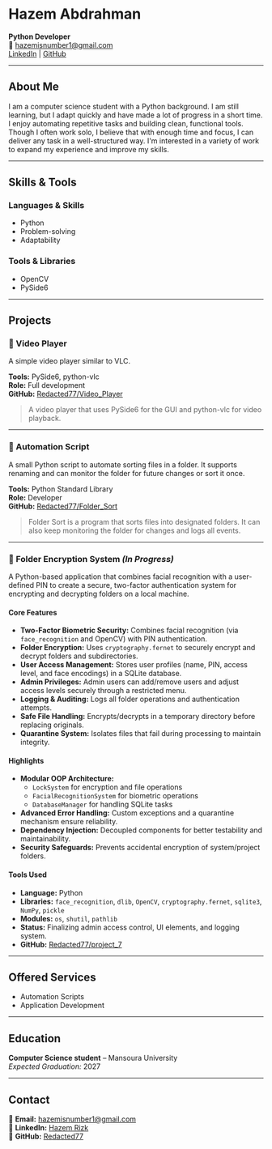 # Hazem Abdrahman

**Python Developer**  
📧 hazemisnumber1@gmail.com  
[LinkedIn](https://www.linkedin.com/in/hazem-rizk-6b2011303/) | [GitHub](https://github.com/Redacted77)

---

## About Me

I am a computer science student with a Python background. I am still learning, but I adapt quickly and have made a lot of progress in a short time. I enjoy automating repetitive tasks and building clean, functional tools. Though I often work solo, I believe that with enough time and focus, I can deliver any task in a well-structured way. I'm interested in a variety of work to expand my experience and improve my skills.

---

## Skills & Tools

### Languages & Skills
- Python  
- Problem-solving  
- Adaptability  

### Tools & Libraries
- OpenCV  
- PySide6  

---

## Projects

### 🔹 Video Player  
A simple video player similar to VLC.  

**Tools:** PySide6, python-vlc  
**Role:** Full development  
**GitHub:** [Redacted77/Video_Player](https://github.com/Redacted77/Video_Player)  
> A video player that uses PySide6 for the GUI and python-vlc for video playback.

---

### 🔹 Automation Script  
A small Python script to automate sorting files in a folder. It supports renaming and can monitor the folder for future changes or sort it once.

**Tools:** Python Standard Library  
**Role:** Developer  
**GitHub:** [Redacted77/Folder_Sort](https://github.com/Redacted77/Folder_Sort)  
> Folder Sort is a program that sorts files into designated folders. It can also keep monitoring the folder for changes and logs all events.

---

### 🔹 Folder Encryption System *(In Progress)*  
A Python-based application that combines facial recognition with a user-defined PIN to create a secure, two-factor authentication system for encrypting and decrypting folders on a local machine.

#### Core Features
- **Two-Factor Biometric Security:** Combines facial recognition (via `face_recognition` and OpenCV) with PIN authentication.
- **Folder Encryption:** Uses `cryptography.fernet` to securely encrypt and decrypt folders and subdirectories.
- **User Access Management:** Stores user profiles (name, PIN, access level, and face encodings) in a SQLite database.
- **Admin Privileges:** Admin users can add/remove users and adjust access levels securely through a restricted menu.
- **Logging & Auditing:** Logs all folder operations and authentication attempts.
- **Safe File Handling:** Encrypts/decrypts in a temporary directory before replacing originals.
- **Quarantine System:** Isolates files that fail during processing to maintain integrity.

#### Highlights
- **Modular OOP Architecture:**
  - `LockSystem` for encryption and file operations  
  - `FacialRecognitionSystem` for biometric operations  
  - `DatabaseManager` for handling SQLite tasks  
- **Advanced Error Handling:** Custom exceptions and a quarantine mechanism ensure reliability.  
- **Dependency Injection:** Decoupled components for better testability and maintainability.  
- **Security Safeguards:** Prevents accidental encryption of system/project folders.

#### Tools Used
- **Language:** Python  
- **Libraries:** `face_recognition`, `dlib`, `OpenCV`, `cryptography.fernet`, `sqlite3`, `NumPy`, `pickle`  
- **Modules:** `os`, `shutil`, `pathlib`  
- **Status:** Finalizing admin access control, UI elements, and logging system.  
- **GitHub:** [Redacted77/project_7](https://github.com/Redacted77/project_7)

---

## Offered Services
- Automation Scripts  
- Application Development  

---

## Education

**Computer Science student** – Mansoura University  
*Expected Graduation:* 2027

---

## Contact

📧 **Email:** hazemisnumber1@gmail.com  
🔗 **LinkedIn:** [Hazem Rizk](https://www.linkedin.com/in/hazem-rizk-6b2011303/)  
🐙 **GitHub:** [Redacted77](https://github.com/Redacted77)

